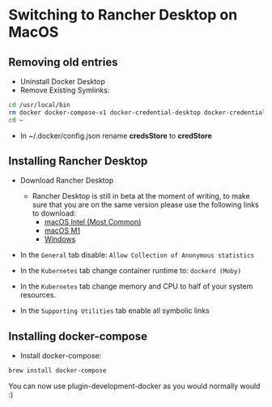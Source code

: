 # Switching to Rancher Desktop on MacOS

## Removing old entries

- Uninstall Docker Desktop
- Remove Existing Symlinks:

```bash
cd /usr/local/bin
rm docker docker-compose-v1 docker-credential-desktop docker-credential-ecr-login docker-credential-osxkeychain com.docker.cli
cd ~
```

- In ~/.docker/config.json rename **credsStore** to **credStore**

## Installing Rancher Desktop

- Download Rancher Desktop
  - Rancher Desktop is still in beta at the moment of writing, to make sure that you are on the same version please use the following links to download:
    - [macOS Intel (Most Common)](https://github.com/rancher-sandbox/rancher-desktop/releases/download/v1.0.0-beta.1/Rancher.Desktop-1.0.0-beta.1.x86_64.dmg)
    - [macOS M1](https://github.com/rancher-sandbox/rancher-desktop/releases/download/v1.0.0-beta.1/Rancher.Desktop-1.0.0-beta.1.aarch64.dmg)
    - [Windows](https://github.com/rancher-sandbox/rancher-desktop/releases/download/v1.0.0-beta.1/Rancher.Desktop.Setup.1.0.0-beta.1.exe)

- In the `General` tab disable: `Allow Collection of Anonymous statistics`
- In the `Kubernetes` tab change container runtime to: `dockerd (Moby)` 
- In the `Kubernetes` tab change memory and CPU to half of your system resources.
- In the `Supporting Utilities` tab enable all symbolic links

## Installing docker-compose

- Install docker-compose:

```bash
brew install docker-compose
```

You can now use plugin-development-docker as you would normally would :)
